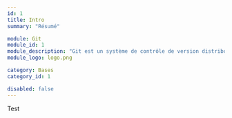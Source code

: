 ```yaml
---
id: 1
title: Intro
summary: "Résumé"

module: Git
module_id: 1
module_description: "Git est un système de contrôle de version distribué gratuit et open source conçu pour gérer tout, des petits aux très grands projets avec rapidité et efficacité."
module_logo: logo.png

category: Bases
category_id: 1

disabled: false
---
```


Test
